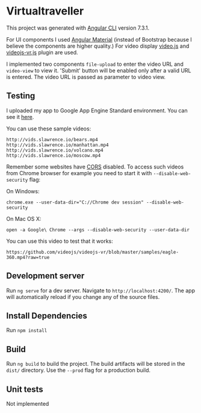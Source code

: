 # Virtualtraveller

This project was generated with [Angular CLI](https://github.com/angular/angular-cli) version 7.3.1.

For UI components I used [Angular Material](https://material.angular.io) (instead of Bootstrap because I believe the components are higher quality.)
For video display [video.js](https://videojs.com/) and [videojs-vr.js](https://github.com/videojs/videojs-vr) plugin are used.

I implemented two components `file-upload` to enter the video URL and `video-view` to view it. 'Submit' button will be
enabled only after a valid URL is entered. The video URL is passed as parameter to video view.

## Testing
I uploaded my app to Google App Engine Standard environment. You can see it [here](https://caner-playground.appspot.com).

You can use these sample videos:

    http://vids.slawrence.io/bears.mp4
    http://vids.slawrence.io/manhattan.mp4
    http://vids.slawrence.io/volcano.mp4
    http://vids.slawrence.io/moscow.mp4

Remember some websites have [CORS](https://developer.mozilla.org/en-US/docs/Web/HTTP/CORS) disabled. To access 
such videos from Chrome browser for example you need to start it with `--disable-web-security` flag:

On Windows:

    chrome.exe --user-data-dir="C://Chrome dev session" --disable-web-security
  
On Mac OS X:

    open -a Google\ Chrome --args --disable-web-security --user-data-dir
  
You can use this video to test that it works:

    https://github.com/videojs/videojs-vr/blob/master/samples/eagle-360.mp4?raw=true
  
## Development server

Run `ng serve` for a dev server. Navigate to `http://localhost:4200/`. The app will automatically reload if you change any of the source files.

## Install Dependencies
Run `npm install`

## Build

Run `ng build` to build the project. The build artifacts will be stored in the `dist/` directory. Use the `--prod` flag for a production build.

## Unit tests

Not implemented
